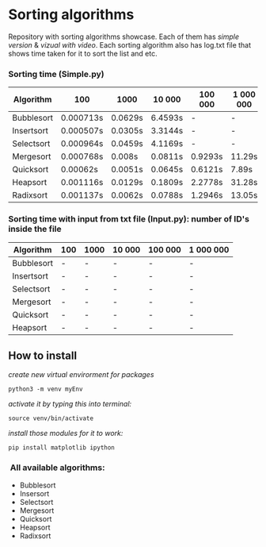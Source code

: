 # Sorting algorithms

Repository with sorting algorithms showcase. Each of them has *simple version* & *vizual with video*. Each sorting algorithm also has log.txt file that shows time taken for it to sort the list and etc.
### Sorting time (Simple.py)
Algorithm |100| 1000| 10 000 | 100 000 | 1 000 000 | 10 000 000 | 25 000 000 
--- | --- | --- | --- |--- |--- |--- |---
Bubblesort | 0.000713s | 0.0629s | 6.4593s | - | - | - | - |
Insertsort | 0.000507s | 0.0305s | 3.3144s | - | - | - | - | 
Selectsort | 0.000964s | 0.0459s | 4.1169s | - | - | - | - |
Mergesort  | 0.000768s | 0.008s  | 0.0811s | 0.9293s | 11.29s | 141.37s | - |
Quicksort  | 0.00062s  | 0.0051s | 0.0645s | 0.6121s | 7.89s  | 83.56s  | 423.68s |
Heapsort   | 0.001116s | 0.0129s | 0.1809s | 2.2778s | 31.28s | 407.98s | - |
Radixsort  | 0.001137s | 0.0062s | 0.0788s | 1.2946s | 13.05s | 166.52s | - | 

### Sorting time with input from txt file (Input.py): number of ID's inside the file
Algorithm |100| 1000| 10 000 | 100 000 | 1 000 000 
--- | --- | --- | --- |--- |--- 
Bubblesort | -| - | - | - | - |
Insertsort | - | - | - | - | - |
Selectsort | - | - | - | - | - | 
Mergesort | - | - | - | - | - | 
Quicksort | - | - | - | - | - | 
Heapsort | - | - | -| - | - | 


## How to install
*create new virtual envirorment for packages*
```
python3 -m venv myEnv
```

*activate it by typing this into terminal:*
```
source venv/bin/activate   
```

*install those modules for it to work:*
```
pip install matplotlib ipython
```
###  All available algorithms:
- Bubblesort
- Insersort
- Selectsort
- Mergesort
- Quicksort
- Heapsort
- Radixsort


